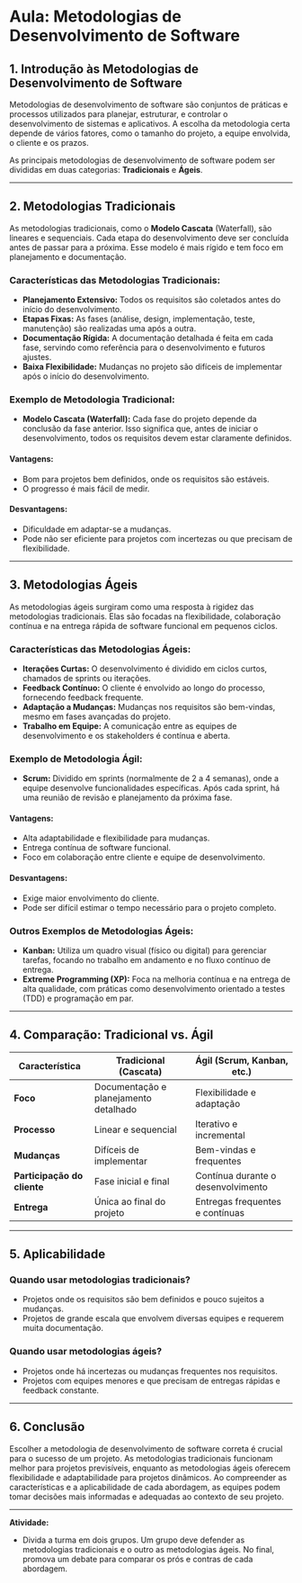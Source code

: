 # Aula: Metodologias de Desenvolvimento de Software

## 1. Introdução às Metodologias de Desenvolvimento de Software

Metodologias de desenvolvimento de software são conjuntos de práticas e processos utilizados para planejar, estruturar, e controlar o desenvolvimento de sistemas e aplicativos. A escolha da metodologia certa depende de vários fatores, como o tamanho do projeto, a equipe envolvida, o cliente e os prazos.

As principais metodologias de desenvolvimento de software podem ser divididas em duas categorias: **Tradicionais** e **Ágeis**.

---

## 2. Metodologias Tradicionais

As metodologias tradicionais, como o **Modelo Cascata** (Waterfall), são lineares e sequenciais. Cada etapa do desenvolvimento deve ser concluída antes de passar para a próxima. Esse modelo é mais rígido e tem foco em planejamento e documentação.

### Características das Metodologias Tradicionais:
- **Planejamento Extensivo:** Todos os requisitos são coletados antes do início do desenvolvimento.
- **Etapas Fixas:** As fases (análise, design, implementação, teste, manutenção) são realizadas uma após a outra.
- **Documentação Rígida:** A documentação detalhada é feita em cada fase, servindo como referência para o desenvolvimento e futuros ajustes.
- **Baixa Flexibilidade:** Mudanças no projeto são difíceis de implementar após o início do desenvolvimento.

### Exemplo de Metodologia Tradicional:
- **Modelo Cascata (Waterfall):** Cada fase do projeto depende da conclusão da fase anterior. Isso significa que, antes de iniciar o desenvolvimento, todos os requisitos devem estar claramente definidos.

#### Vantagens:
- Bom para projetos bem definidos, onde os requisitos são estáveis.
- O progresso é mais fácil de medir.

#### Desvantagens:
- Dificuldade em adaptar-se a mudanças.
- Pode não ser eficiente para projetos com incertezas ou que precisam de flexibilidade.

---

## 3. Metodologias Ágeis

As metodologias ágeis surgiram como uma resposta à rigidez das metodologias tradicionais. Elas são focadas na flexibilidade, colaboração contínua e na entrega rápida de software funcional em pequenos ciclos.

### Características das Metodologias Ágeis:
- **Iterações Curtas:** O desenvolvimento é dividido em ciclos curtos, chamados de sprints ou iterações.
- **Feedback Contínuo:** O cliente é envolvido ao longo do processo, fornecendo feedback frequente.
- **Adaptação a Mudanças:** Mudanças nos requisitos são bem-vindas, mesmo em fases avançadas do projeto.
- **Trabalho em Equipe:** A comunicação entre as equipes de desenvolvimento e os stakeholders é contínua e aberta.

### Exemplo de Metodologia Ágil:
- **Scrum:** Dividido em sprints (normalmente de 2 a 4 semanas), onde a equipe desenvolve funcionalidades específicas. Após cada sprint, há uma reunião de revisão e planejamento da próxima fase.

#### Vantagens:
- Alta adaptabilidade e flexibilidade para mudanças.
- Entrega contínua de software funcional.
- Foco em colaboração entre cliente e equipe de desenvolvimento.

#### Desvantagens:
- Exige maior envolvimento do cliente.
- Pode ser difícil estimar o tempo necessário para o projeto completo.

### Outros Exemplos de Metodologias Ágeis:
- **Kanban:** Utiliza um quadro visual (físico ou digital) para gerenciar tarefas, focando no trabalho em andamento e no fluxo contínuo de entrega.
- **Extreme Programming (XP):** Foca na melhoria contínua e na entrega de alta qualidade, com práticas como desenvolvimento orientado a testes (TDD) e programação em par.

---

## 4. Comparação: Tradicional vs. Ágil

| Característica           | Tradicional (Cascata)                  | Ágil (Scrum, Kanban, etc.)         |
|--------------------------|----------------------------------------|------------------------------------|
| **Foco**                 | Documentação e planejamento detalhado  | Flexibilidade e adaptação          |
| **Processo**             | Linear e sequencial                    | Iterativo e incremental            |
| **Mudanças**             | Difíceis de implementar                | Bem-vindas e frequentes            |
| **Participação do cliente** | Fase inicial e final                   | Contínua durante o desenvolvimento |
| **Entrega**              | Única ao final do projeto              | Entregas frequentes e contínuas    |

---

## 5. Aplicabilidade

### Quando usar metodologias tradicionais?
- Projetos onde os requisitos são bem definidos e pouco sujeitos a mudanças.
- Projetos de grande escala que envolvem diversas equipes e requerem muita documentação.

### Quando usar metodologias ágeis?
- Projetos onde há incertezas ou mudanças frequentes nos requisitos.
- Projetos com equipes menores e que precisam de entregas rápidas e feedback constante.

---

## 6. Conclusão

Escolher a metodologia de desenvolvimento de software correta é crucial para o sucesso de um projeto. As metodologias tradicionais funcionam melhor para projetos previsíveis, enquanto as metodologias ágeis oferecem flexibilidade e adaptabilidade para projetos dinâmicos. Ao compreender as características e a aplicabilidade de cada abordagem, as equipes podem tomar decisões mais informadas e adequadas ao contexto de seu projeto.

---

**Atividade:**
- Divida a turma em dois grupos. Um grupo deve defender as metodologias tradicionais e o outro as metodologias ágeis. No final, promova um debate para comparar os prós e contras de cada abordagem.
